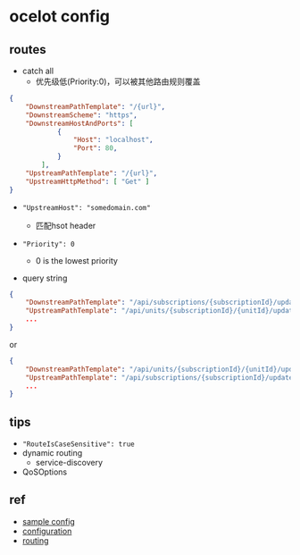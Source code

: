 # ocelot config

## routes
<!-- catch all straight through -->
+ catch all
    + 优先级低(Priority:0)，可以被其他路由规则覆盖
```json
{
    "DownstreamPathTemplate": "/{url}",
    "DownstreamScheme": "https",
    "DownstreamHostAndPorts": [
            {
                "Host": "localhost",
                "Port": 80,
            }
        ],
    "UpstreamPathTemplate": "/{url}",
    "UpstreamHttpMethod": [ "Get" ]
}
```

+ `"UpstreamHost": "somedomain.com"`
    + 匹配hsot header

+ `"Priority": 0`
    + 0 is the lowest priority

+ query string
```json
{
    "DownstreamPathTemplate": "/api/subscriptions/{subscriptionId}/updates?unitId={unitId}",
    "UpstreamPathTemplate": "/api/units/{subscriptionId}/{unitId}/updates",
    ...
}
```
or
```json
{
    "DownstreamPathTemplate": "/api/units/{subscriptionId}/{unitId}/updates",
    "UpstreamPathTemplate": "/api/subscriptions/{subscriptionId}/updates?unitId={unitId}",
    ...
}
```

## tips
+ `"RouteIsCaseSensitive": true`
+ dynamic routing
    + service-discovery
+ QoSOptions


## ref
+ [sample config](https://github.com/ThreeMammals/Ocelot/blob/main/test/Ocelot.ManualTest/ocelot.json)
+ [configuration](https://ocelot.readthedocs.io/en/latest/features/configuration.html)
+ [routing](https://ocelot.readthedocs.io/en/latest/features/routing.html)